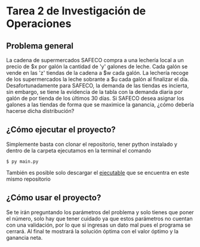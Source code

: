# Tarea 2 de Investigación de Operaciones
## Problema general
La cadena de supermercados SAFECO compra a una lechería local a un precio de \$x por galón la cantidad de 'y' galones de leche. Cada galón se vende en las 'z' tiendas de la cadena a \$w cada galón. La lechería recoge de los supermercados la leche sobrante a \$u cada galón al finalizar el día. Desafortunadamente para SAFECO, la demanda de las tiendas es incierta, sin embargo, se tiene la evidencia de la tabla con la demanda diaria por galón de por tienda de los últimos 30 días. Si SAFECO desea asignar los galones a las tiendas de forma que se maximice la ganancia, ¿cómo debería hacerse dicha distribución?

## ¿Cómo ejecutar el proyecto?
Simplemente basta con clonar el repositorio, tener python instalado y dentro de la carpeta ejecutamos en la terminal el comando
```
$ py main.py
```
También es posible solo descargar el [ejecutable](https://github.com/aldoht/tarea2/releases/tag/v1.0.0) que se encuentra en este mismo repositorio

## ¿Cómo usar el proyecto?
Se te irán preguntando los parámetros del problema y solo tienes que poner el número, solo hay que tener cuidado ya que estos parámetros no cuentan con una validación, por lo que si ingresas un dato mal pues el programa se cerrará. Al final te mostrará la solución óptima con el valor óptimo y la ganancia neta.
